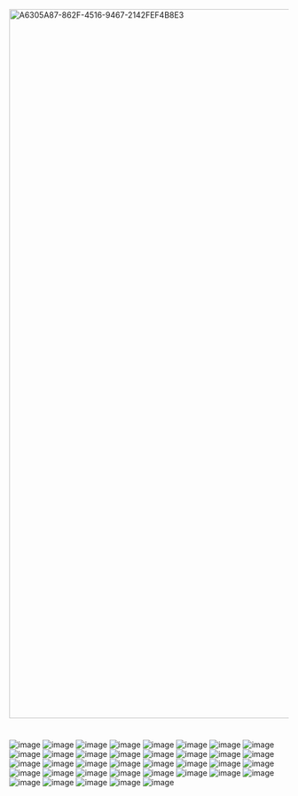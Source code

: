 <img width="1280" alt="A6305A87-862F-4516-9467-2142FEF4B8E3" src="https://github.com/user-attachments/assets/3c4c2b7a-7ba4-48c3-9575-a43295b38a21" />


#
![image](https://github.com/user-attachments/assets/31e38b00-ec02-40e7-a0c7-bae2849b9ccf) ![image](https://github.com/user-attachments/assets/815be04f-d221-488a-ba0a-3b01e3055043)
![image](https://github.com/user-attachments/assets/23de38bf-88c5-4f6b-8e11-fba113c3ac68) ![image](https://github.com/user-attachments/assets/973e932d-707e-43d5-a240-40a8082a8cff)
![image](https://github.com/user-attachments/assets/374dfb1e-bd59-4023-b597-7a40aba6b07c) ![image](https://github.com/user-attachments/assets/f2b4b56e-0605-4fad-afbb-ca9d3224c589)
![image](https://github.com/user-attachments/assets/af876319-102f-4db3-b821-b1fb5ce7ee16) ![image](https://github.com/user-attachments/assets/e9dcbb1d-90e7-49f1-bc69-278cf7010b84)
![image](https://github.com/user-attachments/assets/52b1d3fa-2e24-4ccf-8e3e-888a8698997c) ![image](https://github.com/user-attachments/assets/3477a009-d555-480f-acd9-49b0dcd3dd65) ![image](https://github.com/user-attachments/assets/eebe4563-e5ee-454b-ad07-f1be51c75ee5)
![image](https://github.com/user-attachments/assets/543b155d-af39-495c-bbd9-f4c5007eaa34) ![image](https://github.com/user-attachments/assets/b71cf9aa-e89a-4141-9d95-fe668169a242)
![image](https://github.com/user-attachments/assets/fb02bd0d-0563-4d71-ba40-909008737d2b) ![image](https://github.com/user-attachments/assets/150d7901-69cc-409f-a14a-f93bba65bb13)
![image](https://github.com/user-attachments/assets/4d7877d2-fdef-47f1-b408-f140f8b3b791) ![image](https://github.com/user-attachments/assets/137aa5cf-f382-4b5e-a495-75494fb28ef0)
![image](https://github.com/user-attachments/assets/37cced66-04b4-4293-b9ef-ca71aaacffec) ![image](https://github.com/user-attachments/assets/c5d29284-f7c5-47e9-ba86-1151af0b903c)
![image](https://github.com/user-attachments/assets/41082e7e-17cf-44c3-a914-0761659e9c22) ![image](https://github.com/user-attachments/assets/a9154946-86f3-48c4-9725-21340e6aa2b9)
![image](https://github.com/user-attachments/assets/920e4126-b5c9-4b09-a1cb-a331041339df) ![image](https://github.com/user-attachments/assets/6cfbee88-e84a-495c-ba9b-554824e0fc0b) ![image](https://github.com/user-attachments/assets/d0efb731-6cab-4aa3-bb5d-e4f6da679653)
![image](https://github.com/user-attachments/assets/4f4543e2-5b05-43d9-ba1a-2e5b2f067843) ![image](https://github.com/user-attachments/assets/58c8ada6-2cec-44bb-b2ef-76033c226a57)
![image](https://github.com/user-attachments/assets/3dad2187-a5a5-4ef5-95a8-17cbb59ccd51) ![image](https://github.com/user-attachments/assets/2654dc50-367f-4d21-b8af-2a94ae7de0de)
![image](https://github.com/user-attachments/assets/3bc02db2-8bb4-4953-ac8d-3651b686b3ef) ![image](https://github.com/user-attachments/assets/27972eca-2620-4f22-a0cf-0639a7dcf3e0)
![image](https://github.com/user-attachments/assets/153fecfa-095f-41a0-8813-929e30d5f545) ![image](https://github.com/user-attachments/assets/666c6f06-35a8-4af4-8926-e9dc7b26516a)
![image](https://github.com/user-attachments/assets/1c7a07b3-711f-4120-bb11-8ad860ed19ec) ![image](https://github.com/user-attachments/assets/4a6f391e-2380-42b4-ac31-7a7af5cc7477)
![image](https://github.com/user-attachments/assets/b51ceaae-11f9-4e96-9cc6-a486ac069c4f) ![image](https://github.com/user-attachments/assets/32b96864-8183-44c7-9c94-9f3e19a1c6c0)
![image](https://github.com/user-attachments/assets/e9604cb6-1217-4a14-bc05-fea55781414f)
















